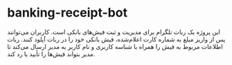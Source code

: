 # banking-receipt-bot
این پروژه یک ربات تلگرام برای مدیریت و ثبت فیش‌های بانکی است. کاربران می‌توانند پس از واریز مبلغ به شماره کارت اعلام‌شده، فیش بانکی خود را در ربات آپلود کنند. ربات اطلاعات مربوط به فیش را همراه با شناسه کاربری و نام کاربر به مدیر ارسال می‌کند تا مدیر بتواند فیش‌ها را تأیید یا رد کند.
